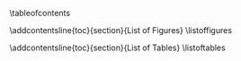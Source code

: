 \tableofcontents

\addcontentsline{toc}{section}{List of Figures}
\listoffigures

\addcontentsline{toc}{section}{List of Tables}
\listoftables
